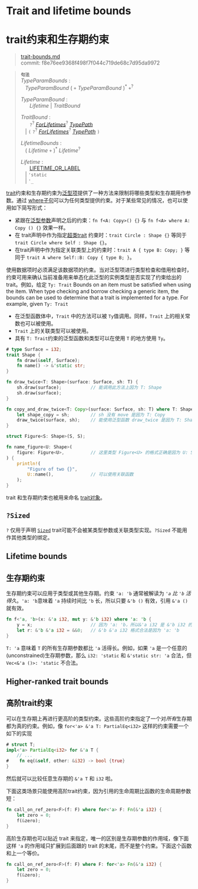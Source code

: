 # Trait and lifetime bounds
# trait约束和生存期约束

>[trait-bounds.md](https://github.com/rust-lang/reference/blob/master/src/trait-bounds.md)\
>commit: f8e76ee9368f498f7f044c719de68c7d95da9972

> **<sup>句法</sup>**\
> _TypeParamBounds_ :\
> &nbsp;&nbsp; _TypeParamBound_ ( `+` _TypeParamBound_ )<sup>\*</sup> `+`<sup>?</sup>
>
> _TypeParamBound_ :\
> &nbsp;&nbsp; &nbsp;&nbsp; _Lifetime_ | _TraitBound_
>
> _TraitBound_ :\
> &nbsp;&nbsp; &nbsp;&nbsp; `?`<sup>?</sup>
> [_ForLifetimes_](#higher-ranked-trait-bounds)<sup>?</sup> [_TypePath_]\
> &nbsp;&nbsp; | `(` `?`<sup>?</sup>
> [_ForLifetimes_](#higher-ranked-trait-bounds)<sup>?</sup> [_TypePath_] `)`
>
> _LifetimeBounds_ :\
> &nbsp;&nbsp; ( _Lifetime_ `+` )<sup>\*</sup> _Lifetime_<sup>?</sup>
>
> _Lifetime_ :\
> &nbsp;&nbsp; &nbsp;&nbsp; [LIFETIME_OR_LABEL]\
> &nbsp;&nbsp; | `'static`\
> &nbsp;&nbsp; | `'_`

[trait][Trait]约束和生存期约束为[泛型项][generic]提供了一种方法来限制将哪些类型和生存期用作参数。通过 [where子句][where clause]可以为任何类型提供约束。对于某些常见的情况，也可以使用如下简写形式：

* 紧跟在[泛型参数][generic]声明之后的约束：`fn f<A: Copy>() {}` 与 `fn f<A> where A: Copy () {}` 效果一样。
* 在 trait声明中作为指定[超类trait][supertraits] 约束时：`trait Circle : Shape {}` 等同于 `trait Circle where Self : Shape {}`。
* 在trait声明中作为指定关联类型上的约束时：`trait A { type B: Copy; }` 等同于 `trait A where Self::B: Copy { type B; }`。

使用数据项时必须满足该数据项的约束。当对泛型项进行类型检查和借用检查时，约束可用来确认当前准备用来单态化此泛型的实例类型是否实现了约束给出的 trait。例如，给定 `Ty: Trait`
Bounds on an item must be satisfied when using the item. When type checking and borrow checking a generic item, the bounds can be used to determine that a trait is implemented for a type. For example, given `Ty: Trait`

* 在泛型函数体中，`Trait` 中的方法可以被 `Ty`值调用。同样，`Trait` 上的相关常数也可以被使用。
* `Trait` 上的关联类型可以被使用。
* 具有 `T: Trait`约束的泛型函数和类型可以在使用 `T` 的地方使用 `Ty`。

```rust
# type Surface = i32;
trait Shape {
    fn draw(&self, Surface);
    fn name() -> &'static str;
}

fn draw_twice<T: Shape>(surface: Surface, sh: T) {
    sh.draw(surface);           // 能调用此方法上因为 T: Shape
    sh.draw(surface);
}

fn copy_and_draw_twice<T: Copy>(surface: Surface, sh: T) where T: Shape {
    let shape_copy = sh;        // sh 没有 move 是因为 T: Copy
    draw_twice(surface, sh);    // 能使用泛型函数 draw_twice 是因为 T: Shape
}

struct Figure<S: Shape>(S, S);

fn name_figure<U: Shape>(
    figure: Figure<U>,          // 这里类型 Figure<U> 的格式正确是因为 U: Shape
) {
    println!(
        "Figure of two {}",
        U::name(),              // 可以使用关联函数
    );
}
```

trait 和生存期约束也被用来命名 [trait对象][trait objects]。

## `?Sized`

`?` 仅用于声明 [`Sized`] trait可能不会被某类型参数或关联类型实现。`?Sized` 不能用作其他类型的绑定。
<!-- `?` is only used to declare that the [`Sized`] trait may not be implemented for a type parameter or associated type. `?Sized` may not be used as a bound for other types. tobemodify-->

## Lifetime bounds
## 生存期约束

生存期约束可以应用于类型或其他生存期。约束 `'a: 'b` 通常被解读为 *`'a` 比 `'b` 活得久*。`'a: 'b`意味着 `'a` 持续时间比 `'b` 长，所以只要 `&'b ()` 有效，引用 `&'a ()` 就有效。

```rust
fn f<'a, 'b>(x: &'a i32, mut y: &'b i32) where 'a: 'b {
    y = x;                      // 因为 'a: 'b，所以&'a i32 是 &'b i32 的子类型
    let r: &'b &'a i32 = &&0;   // &'b &'a i32 格式合法是因为 'a: 'b
}
```
`T: 'a` 意味着 `T` 的所有生存期参数都比 `'a` 活得长。例如，如果 `'a` 是一个任意的(unconstrained)生存期参数，那么 `i32: 'static` 和 `&'static str: 'a` 合法，但 `Vec<&'a ()>: 'static` 不合法。

## Higher-ranked trait bounds
## 高阶trait约束

可以在生存期上再进行更高阶的类型约束。这些高阶约束指定了一个对*所有*生存期都为真的约束。例如，像 `for<'a> &'a T: PartialEq<i32>` 这样的约束需要一个如下的实现
<!-- 高阶trait约束是对带生存期的类型进行进行进一步约束，像这句里的例子就是对`&'a T`加上了PartialEq<i32>的约束，其中for<'a>可以理解为：对于'a的所有可能选择。https://doc.rust-lang.org/std/cmp/trait.PartialEq.html 和 https://doc.rust-lang.org/nightly/nomicon/hrtb.html -->
```rust
# struct T;
impl<'a> PartialEq<i32> for &'a T {
    // ...
#    fn eq(&self, other: &i32) -> bool {true}
}
```

然后就可以比较任意生存期的 `&'a T` 和 `i32` 啦。

下面这类场景只能使用高阶trait约束，因为引用的生命周期比函数的生命周期参数短：

```rust
fn call_on_ref_zero<F>(f: F) where for<'a> F: Fn(&'a i32) {
    let zero = 0;
    f(&zero);
}
```
<!-- ```rust compile_error 这里F就没约束'a,导致参数f引用了未经扩展（生存期）的生存期更短的zero
fn call_on_ref_zero<'a, F>(f: F) where  F: Fn(&'a i32) {
    let zero = 0;
    f(&zero);
}
``` -->
高阶生存期也可以贴近 trait 来指定，唯一的区别是生存期参数的作用域，像下面这样 `'a` 的作用域只扩展到后面跟的 trait 的末尾，而不是整个约束。下面这个函数和上一个等价。<!-- 这句的意思是如果F的约束有多个trait，那'a的作用域只是扩展它后面紧跟的那个trait的方法 -->

```rust
fn call_on_ref_zero<F>(f: F) where F: for<'a> Fn(&'a i32) {
    let zero = 0;
    f(&zero);
}
```

[LIFETIME_OR_LABEL]: tokens.md#lifetimes-and-loop-labels
[_TypePath_]: paths.md#类型中的路径
[`Sized`]: special-types-and-traits.md#sized

[associated types]: items/associated-items.md#associated-types
[supertraits]: items/traits.md#supertraits
[generic]: items/generics.md
[Trait]: items/traits.md#trait-bounds
[trait objects]: types/trait-object.md
[where clause]: items/generics.md#where子句
